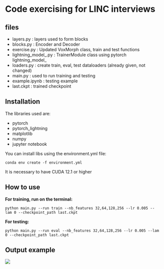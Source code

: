 # Code exercising for LINC interviews

## files

- layers.py : layers used to form blocks
- blocks.py : Encoder and Decoder 
- exercise.py : Updated VoxMorph class, train and test functions
- lightning_model_.py : TrainerModule class using pytorch lightning_model_
- loaders.py : create train, eval, test dataloaders (already given, not changed)
- main.py : used to run training and testing
- example.ipynb : testing example
- last.ckpt : trained checkpoint

## Installation

The libraries used are:
- pytorch
- pytorch_lightning
- matplotlib
- numpy
- jupyter notebook


You can install libs using the environment.yml file:

```
conda env create -f environment.yml
```

It is necessary to have CUDA 12.1 or higher

## How to use

**For training, run on the terminal:**

```
python main.py --run train --nb_features 32,64,128,256 --lr 0.005 --lam 0 --checkpoint_path last.ckpt
```

**For testing:**

```
python main.py --run eval --nb_features 32,64,128,256 --lr 0.005 --lam 0 --checkpoint_path last.ckpt
```
## Output example

<img src=https://github.com/liviamarodrigues/linc-interview/blob/main/exercise_img.png>

